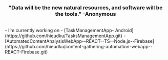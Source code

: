 
<h3 align="center">"Data will be the new natural resources, and software will be the tools." -Anonymous</h3>
<br />
- I’m currently working on
- [TaskManagementApp- Android](https://github.com/hieudku/TasksManagementApp.git)
- [AutomatedContentAnalysisWebApp--REACT--TS--Node.js--Firebase](https://github.com/hieudku/content-gathering-automation-webapp--REACT-Firebase.git)




  



